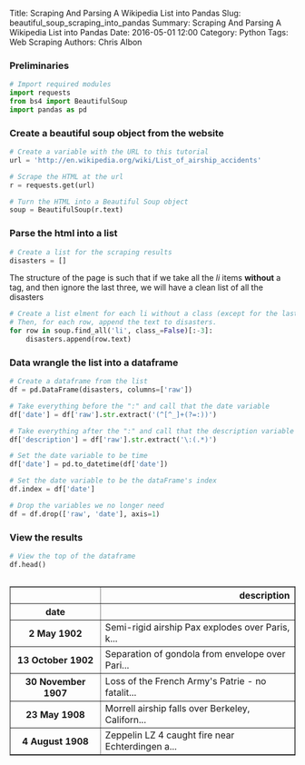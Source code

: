 Title: Scraping And Parsing A Wikipedia List into Pandas
Slug: beautiful_soup_scraping_into_pandas
Summary: Scraping And Parsing A Wikipedia List into Pandas
Date: 2016-05-01 12:00
Category: Python
Tags: Web Scraping
Authors: Chris Albon



### Preliminaries


```python
# Import required modules
import requests
from bs4 import BeautifulSoup
import pandas as pd
```

### Create a beautiful soup object from the website


```python
# Create a variable with the URL to this tutorial
url = 'http://en.wikipedia.org/wiki/List_of_airship_accidents'

# Scrape the HTML at the url
r = requests.get(url)

# Turn the HTML into a Beautiful Soup object
soup = BeautifulSoup(r.text)
```

### Parse the html into a list


```python
# Create a list for the scraping results
disasters = []
```

The structure of the page is such that if we take all the *li* items **without** a tag, and then ignore the last three, we will have a clean list of all the disasters


```python
# Create a list elment for each li without a class (except for the last three)
# Then, for each row, append the text to disasters.
for row in soup.find_all('li', class_=False)[:-3]:
    disasters.append(row.text)
```

### Data wrangle the list into a dataframe


```python
# Create a dataframe from the list
df = pd.DataFrame(disasters, columns=['raw'])
```


```python
# Take everything before the ":" and call that the date variable
df['date'] = df['raw'].str.extract('(^[^_]+(?=:))')
```


```python
# Take everything after the ":" and call that the description variable
df['description'] = df['raw'].str.extract('\:(.*)')
```


```python
# Set the date variable to be time
df['date'] = pd.to_datetime(df['date'])
```


```python
# Set the date variable to be the dataFrame's index
df.index = df['date']
```


```python
# Drop the variables we no longer need
df = df.drop(['raw', 'date'], axis=1)
```

### View the results


```python
# View the top of the dataframe
df.head()
```




<div style="max-height:1000px;max-width:1500px;overflow:auto;">
<table border="1" class="dataframe">
  <thead>
    <tr style="text-align: right;">
      <th></th>
      <th>description</th>
    </tr>
    <tr>
      <th>date</th>
      <th></th>
    </tr>
  </thead>
  <tbody>
    <tr>
      <th>2 May 1902</th>
      <td>  Semi-rigid airship Pax explodes over Paris, k...</td>
    </tr>
    <tr>
      <th>13 October 1902</th>
      <td>  Separation of gondola from envelope over Pari...</td>
    </tr>
    <tr>
      <th>30 November 1907</th>
      <td>  Loss of the French Army's Patrie - no fatalit...</td>
    </tr>
    <tr>
      <th>23 May 1908</th>
      <td>  Morrell airship falls over Berkeley, Californ...</td>
    </tr>
    <tr>
      <th>4 August 1908</th>
      <td>  Zeppelin LZ 4 caught fire near Echterdingen a...</td>
    </tr>
  </tbody>
</table>
</div>
